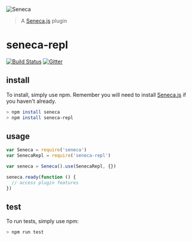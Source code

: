 ![Seneca](http://senecajs.org/files/assets/seneca-logo.png)
> A [Seneca.js][] plugin

# seneca-repl

[![Build Status][travis-badge]][travis-url]
[![Gitter][gitter-badge]][gitter-url]


## install

To install, simply use npm. Remember you will need to install [Seneca.js][] if you haven't already.

```sh
> npm install seneca
> npm install seneca-repl
```


## usage

```js
var Seneca = require('seneca')
var SenecaRepl = require('seneca-repl')

var seneca = Seneca().use(SenecaRepl, {})

seneca.ready(function () {
  // access plugin features
})
```


## test

To run tests, simply use npm:

```sh
> npm run test
```


[Seneca.js]: https://www.npmjs.com/package/seneca
[travis-badge]: https://travis-ci.org/senecajs/seneca-repl.svg
[travis-url]: https://travis-ci.org/senecajs/seneca-repl
[gitter-badge]: https://badges.gitter.im/Join%20Chat.svg
[gitter-url]: https://gitter.im/senecajs/seneca
